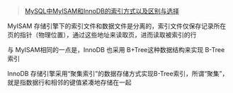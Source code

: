 
> [MySQL中MyISAM和InnoDB的索引方式以及区别与选择](https://blog.csdn.net/ljfphp/article/details/80029968)


MyISAM 存储引擎下的索引文件和数据文件是分离的，索引文件仅保存记录所在页的指针（物理位置），通过这些地址来读取页，进而读取被索引的行

与 MyISAM相同的一点是，InnoDB 也采用 B+Tree这种数据结构来实现 B-Tree索引

InnoDB 存储引擎采用“聚集索引”的数据存储方式实现B-Tree索引，所谓“聚集”，就是指数据行和相邻的键值紧凑地存储在一起
